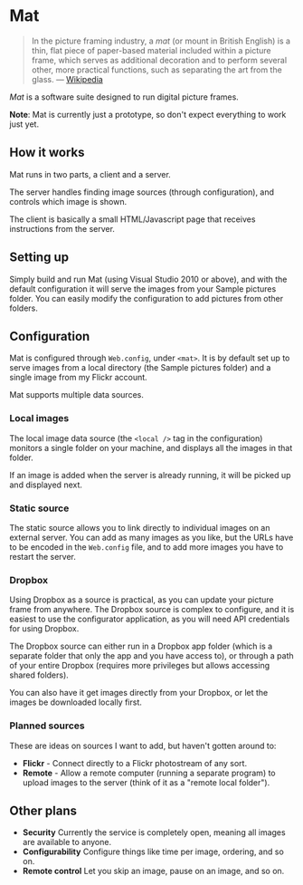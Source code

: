 # Mat

> In the picture framing industry, a *mat* (or mount in British English) is a thin, flat piece of paper-based material included within a picture frame, which serves as additional decoration and to perform several other, more practical functions, such as separating the art from the glass. — [Wikipedia][wikipedia]

*Mat* is a software suite designed to run digital picture frames.

**Note**: Mat is currently just a prototype, so don't expect everything to work just yet.

## How it works

Mat runs in two parts, a client and a server. 

The server handles finding image sources (through configuration), and controls which image is shown.

The client is basically a small HTML/Javascript page that receives instructions from the server.

## Setting up

Simply build and run Mat (using Visual Studio 2010 or above), and with the default configuration it will serve the images from your Sample pictures folder. You can easily modify the configuration to add pictures from other folders.

## Configuration

Mat is configured through `Web.config`, under `<mat>`.  It is by default set up to serve images from a local directory (the Sample pictures folder) and a single image from my Flickr account.

Mat supports multiple data sources.

### Local images

The local image data source (the `<local />` tag in the configuration) monitors a single folder on your machine, and displays all the images in that folder.

If an image is added when the server is already running, it will be picked up and displayed next.

### Static source

The static source allows you to link directly to individual images on an external server. You can add as many images as you like, but the URLs have to be encoded in the `Web.config` file, and to add more images you have to restart the server.

### Dropbox

Using Dropbox as a source is practical, as you can update your picture frame from anywhere. The Dropbox source is complex to configure, and it is easiest to use the configurator application, as you will need API credentials for using Dropbox.

The Dropbox source can either run in a Dropbox app folder (which is a separate folder that only the app and you have access to), or through a path of your entire Dropbox (requires more privileges but allows accessing shared folders). 

You can also have it get images directly from your Dropbox, or let the images be downloaded locally first.

### Planned sources

These are ideas on sources I want to add, but haven't gotten around to:

* **Flickr** -  Connect directly to a Flickr photostream of any sort.
* **Remote** -  Allow a remote computer (running a separate program) to upload images to the server (think of it as a "remote local folder").

## Other plans

* **Security** Currently the service is completely open, meaning all images are available to anyone.
* **Configurability** Configure things like time per image, ordering, and so on.
* **Remote control** Let you skip an image, pause on an image, and so on.

[wikipedia]: http://en.wikipedia.org/wiki/Mat_(picture_framing)